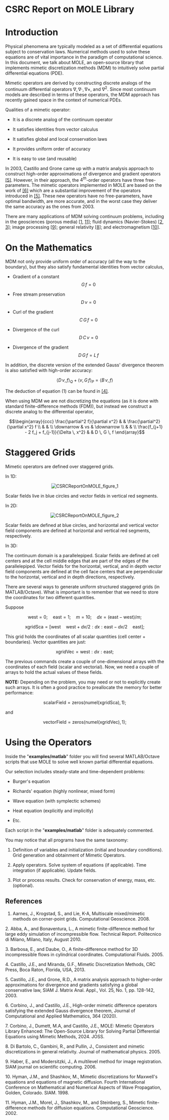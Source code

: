 # CSRC Report on MOLE Library

# Introduction

Physical phenomena are typically modeled as a set of differential
equations subject to conservation laws. Numerical methods used to solve
these equations are of vital importance in the paradigm of computational
science. In this document, we talk about MOLE, an open-source library
that implements mimetic discretization methods (MDM) to intuitively
solve partial differential equations (PDE).

Mimetic operators are derived by constructing discrete analogs of the
continuum differential operators $\nabla, \nabla \cdot, \nabla \times$,
and $\nabla^2$. Since most continuum models are described in terms of
these operators, the MDM approach has recently gained space in the
context of numerical PDEs.

Qualities of a mimetic operator:

-   It is a discrete analog of the continuum operator

-   It satisfies identities from vector calculus

-   It satisfies global and local conservation laws

-   It provides uniform order of accuracy

-   It is easy to use (and reusable)

In 2003, Castillo and Grone came up with a matrix analysis approach to
construct high-order approximations of divergence and gradient operators [[5]](#ref5). However, in their approach, the $4^{th}$-order operators have
three free-parameters. The mimetic operators implemented in MOLE are
based on the work of [[6]](#ref6) which are a substantial improvement of
the operators introduced in [[5]](#ref5). These new operators have no
free-parameters, have optimal bandwidth, are more accurate, and in the
worst case they deliver the same accuracy as the ones from 2003.

There are many applications of MDM solving continuum problems, including
in the geosciences (porous media) [[1](#ref1), [11](#ref11)]; fluid dynamics
(Navier-Stokes) [[2](#ref2), [3](#ref3)]; image processing [[9](#ref9)]; general relativity
[[8](#ref8)]; and electromagnetism [[10](#ref10)].

# On the Mathematics

MDM not only provide uniform order of accuracy (all the way to the
boundary), but they also satisfy fundamental identities from vector
calculus,

-   Gradient of a constant 
   $$G \, f = 0$$

-   Free stream preservation 
    $$D \, v = 0$$

-   Curl of the gradient 
    $$C \, G \, f = 0$$

-   Divergence of the curl 
    $$D \, C \, v = 0$$

-   Divergence of the gradient 
    $$D \, G \, f = L \, f$$

In addition, the discrete version of the extended Gauss' divergence
theorem is also satisfied with high-order accuracy:

$$  \langle D \, v, f \rangle_Q + \langle v, G \, f \rangle_P = \langle B \, v, f \rangle \tag{1}$$

The deduction of equation (1) can be found in [[4]](#ref4).

When using MDM we are not discretizing the equations (as it is done with
standard finite-difference methods (FDM)), but instead we construct a
discrete analog to the differential operator, 

$$\begin{array}{ccc}
\frac{\partial^2 f}{\partial x^2} & & \frac{\partial^2}{\partial x^2} f \\
& & \\
\downarrow & vs & \downarrow \\
& & \\
\frac{f_{j+1} - 2 f_j + f_{j-1}}{\Delta \, x^2} & & D \, G \, f
\end{array}$$

# Staggered Grids

Mimetic operators are defined over staggered grids.

In 1D:

<figure style="text-align: center;">
<img src="figures/CSRCReportOnMOLE_figure_1.svg" alt="CSRCReportOnMOLE_figure_1">
<figcaption></figcaption>
</figure>

Scalar fields live in blue circles and vector fields in vertical red
segments.

In 2D:

<figure style="text-align: center;">
<img src="figures/CSRCReportOnMOLE_figure_2.svg" alt="CSRCReportOnMOLE_figure_2">
<figcaption></figcaption>
</figure>

Scalar fields are defined at blue circles, and horizontal and vertical
vector field components are defined at horizontal and vertical red
segments, respectively.

In 3D:

The continuum domain is a parallelepiped. Scalar fields are defined at
cell centers and at the cell middle edges that are part of the edges of
the parallelepiped. Vector fields for the horizontal, vertical, and in
depth vector field components are defined at the cell face centers that
are perpendicular to the horizontal, vertical and in depth directions,
respectively.

There are several ways to generate uniform structured staggered grids
(in MATLAB/Octave). What is important is to remember that we need to
store the coordinates for two different quantities.

Suppose

$$
\text{west} = 0; \quad \text{east} = 1; \quad m = 10; \quad dx = (\text{east} - \text{west})/m;
$$

$$
\text{xgridSca} = [\text{west} \quad \text{west}+dx/2 : dx : \text{east} - dx/2 \quad \text{east}];
$$

This grid holds the coordinates of all scalar quantities (cell center +
boundaries). Vector quantities are just:

$$
\text{xgridVec} = \text{west} : dx : \text{east};
$$

The previous commands create a couple of one-dimensional arrays with the
coordinates of each field (scalar and vectorial). Now, we need a couple
of arrays to hold the actual values of these fields.

**NOTE:** Depending on the problem, you may need or not to explicitly
create such arrays. It is often a good practice to preallocate the
memory for better performance:

$$
\text{scalarField} = \text{zeros(numel(xgridSca)}, 1);
$$

and

$$
\text{vectorField} = \text{zeros(numel(xgridVec)}, 1);
$$

# Using the Operators

Inside the \"**examples/matlab**\" folder you will find several
MATLAB/Octave scripts that use MOLE to solve well known partial
differential equations.

Our selection includes steady-state and time-dependent problems:

-   Burger's equation

-   Richards' equation (highly nonlinear, mixed form)

-   Wave equation (with symplectic schemes)

-   Heat equation (explicitly and implicitly)

-   Etc.

Each script in the \"**examples/matlab**\" folder is adequately
commented.

You may notice that all programs have the same taxonomy:

1.  Definition of variables and initialization (initial and boundary
    conditions). Grid generation and obtainment of Mimetic Operators.

2.  Apply operators. Solve system of equations (if applicable). Time
    integration (if applicable). Update fields.

3.  Plot or process results. Check for conservation of energy, mass,
    etc. (optional).

## References

<a name="ref1"></a>
1. Aarnes, J., Krogstad, S., and Lie, K-A, Multiscale mixed/mimetic methods on corner-point grids. Computational Geoscience. 2008.

<a name="ref2"></a>
2. Abba, A., and Bonaventura, L., A mimetic finite-difference method for large eddy simulation of incompressible flow. Technical Report. Politecnico di Milano, Milano, Italy, August 2010.

<a name="ref3"></a>
3. Barbosa, E., and Daube, O., A finite-difference method for 3D incompressible flows in cylindrical coordinates. Computational Fluids. 2005.

<a name="ref4"></a>
4. Castillo, J.E., and Miranda, G.F., Mimetic Discretization Methods, CRC Press, Boca Raton, Florida, USA, 2013.

<a name="ref5"></a>
5. Castillo, J.E., and Grone, R.D., A matrix analysis approach to higher-order approximations for divergence and gradients satisfying a global conservative law, SIAM J. Matrix Anal. Appl., Vol. 25, No. 1, pp. 128-142, 2003.

<a name="ref6"></a>
6. Corbino, J., and Castillo, J.E., High-order mimetic difference operators satisfying the extended Gauss divergence theorem, Journal of Computational and Applied Mathematics, 364 (2020).

<a name="ref7"></a>
7. Corbino, J., Dumett, M.A, and Castillo, J.E., MOLE: Mimetic Operators Library Enhanced: The Open-Source Library for Solving Partial Differential Equations using Mimetic Methods, 2024. JOSS.

<a name="ref8"></a>
8. Di Bartolo, C., Gambini, R., and Pullin, J., Consistent and mimetic discretizations in general relativity. Journal of mathematical physics. 2005.

<a name="ref9"></a>
9. Haber, E., and Modersitzki, J., A multilevel method for image registration. SIAM journal on scientific computing. 2006.

<a name="ref10"></a>
10. Hyman, J.M., and Shashkov, M., Mimetic discretizations for Maxwell's equations and equations of magnetic diffusion. Fourth International Conference on Mathematical and Numerical Aspects of Wave Propagation, Golden, Colorado. SIAM. 1998.

<a name="ref11"></a>
11. Hyman, J.M., Morel, J., Shashkov, M., and Steinberg, S., Mimetic finite-difference methods for diffusion equations. Computational Geoscience. 2002.

